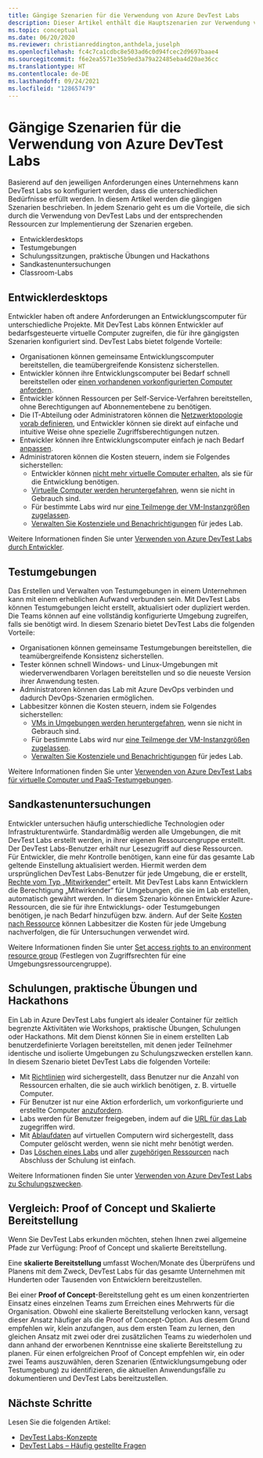 ```yaml
---
title: Gängige Szenarien für die Verwendung von Azure DevTest Labs
description: Dieser Artikel enthält die Hauptszenarien zur Verwendung von Azure DevTest Labs und zwei allgemeine Pfade zur Verwendung des Diensts in Ihrer Organisation.
ms.topic: conceptual
ms.date: 06/20/2020
ms.reviewer: christianreddington,anthdela,juselph
ms.openlocfilehash: fc4c7ca1cdbc8e503ad6c0d94fcec2d9697baae4
ms.sourcegitcommit: f6e2ea5571e35b9ed3a79a22485eba4d20ae36cc
ms.translationtype: HT
ms.contentlocale: de-DE
ms.lasthandoff: 09/24/2021
ms.locfileid: "128657479"
---
```

# <a name="popular-scenarios-for-using-azure-devtest-labs"></a>Gängige Szenarien für die Verwendung von Azure DevTest Labs
Basierend auf den jeweiligen Anforderungen eines Unternehmens kann DevTest Labs so konfiguriert werden, dass die unterschiedlichen Bedürfnisse erfüllt werden.  In diesem Artikel werden die gängigen Szenarien beschrieben. In jedem Szenario geht es um die Vorteile, die sich durch die Verwendung von DevTest Labs und der entsprechenden Ressourcen zur Implementierung der Szenarien ergeben.  

- Entwicklerdesktops
- Testumgebungen
- Schulungssitzungen, praktische Übungen und Hackathons
- Sandkastenuntersuchungen
- Classroom-Labs

## <a name="developer-desktops"></a>Entwicklerdesktops
Entwickler haben oft andere Anforderungen an Entwicklungscomputer für unterschiedliche Projekte. Mit DevTest Labs können Entwickler auf bedarfsgesteuerte virtuelle Computer zugreifen, die für ihre gängigsten Szenarien konfiguriert sind. DevTest Labs bietet folgende Vorteile:

- Organisationen können gemeinsame Entwicklungscomputer bereitstellen, die teamübergreifende Konsistenz sicherstellen.
- Entwickler können ihre Entwicklungscomputer bei Bedarf schnell bereitstellen oder [einen vorhandenen vorkonfigurierten Computer anfordern](devtest-lab-add-claimable-vm.md).
- Entwickler können Ressourcen per Self-Service-Verfahren bereitstellen, ohne Berechtigungen auf Abonnementebene zu benötigen.
- Die IT-Abteilung oder Administratoren können die [Netzwerktopologie vorab definieren](devtest-lab-configure-vnet.md), und Entwickler können sie direkt auf einfache und intuitive Weise ohne spezielle Zugriffsberechtigungen nutzen.
- Entwickler können ihre Entwicklungscomputer einfach je nach Bedarf [anpassen](devtest-lab-add-vm.md#add-an-existing-artifact-to-a-vm).
- Administratoren können die Kosten steuern, indem sie Folgendes sicherstellen:
    - Entwickler können [nicht mehr virtuelle Computer erhalten](devtest-lab-set-lab-policy.md#set-virtual-machines-per-user), als sie für die Entwicklung benötigen.
    - [Virtuelle Computer werden heruntergefahren](devtest-lab-set-lab-policy.md#set-auto-shutdown), wenn sie nicht in Gebrauch sind.
    - Für bestimmte Labs wird nur [eine Teilmenge der VM-Instanzgrößen zugelassen](devtest-lab-set-lab-policy.md#set-allowed-virtual-machine-sizes).
    - [Verwalten Sie Kostenziele und Benachrichtigungen](devtest-lab-configure-cost-management.md) für jedes Lab.

Weitere Informationen finden Sie unter [Verwenden von Azure DevTest Labs durch Entwickler](devtest-lab-developer-lab.md). 

## <a name="test-environments"></a>Testumgebungen
Das Erstellen und Verwalten von Testumgebungen in einem Unternehmen kann mit einem erheblichen Aufwand verbunden sein. Mit DevTest Labs können Testumgebungen leicht erstellt, aktualisiert oder dupliziert werden. Die Teams können auf eine vollständig konfigurierte Umgebung zugreifen, falls sie benötigt wird. In diesem Szenario bietet DevTest Labs die folgenden Vorteile:

- Organisationen können gemeinsame Testumgebungen bereitstellen, die teamübergreifende Konsistenz sicherstellen.
- Tester können schnell Windows- und Linux-Umgebungen mit wiederverwendbaren Vorlagen bereitstellen und so die neueste Version ihrer Anwendung testen.
- Administratoren können das Lab mit Azure DevOps verbinden und dadurch DevOps-Szenarien ermöglichen.
- Labbesitzer können die Kosten steuern, indem sie Folgendes sicherstellen:
    - [VMs in Umgebungen werden heruntergefahren](devtest-lab-set-lab-policy.md#set-auto-shutdown), wenn sie nicht in Gebrauch sind.
    - Für bestimmte Labs wird nur [eine Teilmenge der VM-Instanzgrößen zugelassen](devtest-lab-set-lab-policy.md#set-allowed-virtual-machine-sizes).
    - [Verwalten Sie Kostenziele und Benachrichtigungen](devtest-lab-configure-cost-management.md) für jedes Lab.

Weitere Informationen finden Sie unter [Verwenden von Azure DevTest Labs für virtuelle Computer und PaaS-Testumgebungen](devtest-lab-test-env.md).

## <a name="sandboxed-investigations"></a>Sandkastenuntersuchungen
Entwickler untersuchen häufig unterschiedliche Technologien oder Infrastrukturentwürfe. Standardmäßig werden alle Umgebungen, die mit DevTest Labs erstellt werden, in ihrer eigenen Ressourcengruppe erstellt. Der DevTest Labs-Benutzer erhält nur Lesezugriff auf diese Ressourcen. Für Entwickler, die mehr Kontrolle benötigen, kann eine für das gesamte Lab geltende Einstellung aktualisiert werden. Hiermit werden dem ursprünglichen DevTest Labs-Benutzer für jede Umgebung, die er erstellt, [Rechte vom Typ „Mitwirkender“](https://azure.microsoft.com/updates/azure-devtest-labs-view-and-set-access-rights-to-an-environment-rg/) erteilt.  Mit DevTest Labs kann Entwicklern die Berechtigung „Mitwirkender“ für Umgebungen, die sie im Lab erstellen, automatisch gewährt werden.  In diesem Szenario können Entwickler Azure-Ressourcen, die sie für ihre Entwicklungs- oder Testumgebungen benötigen, je nach Bedarf hinzufügen bzw. ändern. Auf der Seite [Kosten nach Ressource](devtest-lab-configure-cost-management.md#view-cost-by-resource) können Labbesitzer die Kosten für jede Umgebung nachverfolgen, die für Untersuchungen verwendet wird.

Weitere Informationen finden Sie unter [Set access rights to an environment resource group](https://aka.ms/dtl-sandbox) (Festlegen von Zugriffsrechten für eine Umgebungsressourcengruppe).

## <a name="trainings-hands-on-labs-and-hackathons"></a>Schulungen, praktische Übungen und Hackathons 
Ein Lab in Azure DevTest Labs fungiert als idealer Container für zeitlich begrenzte Aktivitäten wie Workshops, praktische Übungen, Schulungen oder Hackathons.  Mit dem Dienst können Sie in einem erstellten Lab benutzerdefinierte Vorlagen bereitstellen, mit denen jeder Teilnehmer identische und isolierte Umgebungen zu Schulungszwecken erstellen kann. In diesem Szenario bietet DevTest Labs die folgenden Vorteile:

- Mit [Richtlinien](devtest-lab-set-lab-policy.md) wird sichergestellt, dass Benutzer nur die Anzahl von Ressourcen erhalten, die sie auch wirklich benötigen, z. B. virtuelle Computer.
- Für Benutzer ist nur eine Aktion erforderlich, um vorkonfigurierte und erstellte Computer [anzufordern](devtest-lab-add-claimable-vm.md).
- Labs werden für Benutzer freigegeben, indem auf die [URL für das Lab](/azure/devtest-labs/devtest-lab-faq#how-do-i-share-a-direct-link-to-my-lab) zugegriffen wird.
- Mit [Ablaufdaten](devtest-lab-add-vm.md#steps-to-add-a-vm-to-a-lab-in-azure-devtest-labs) auf virtuellen Computern wird sichergestellt, dass Computer gelöscht werden, wenn sie nicht mehr benötigt werden.
- Das [Löschen eines Labs](devtest-lab-delete-lab-vm.md#delete-a-lab) und aller [zugehörigen Ressourcen](/azure/devtest-labs/devtest-lab-faq#how-do-i-automate-the-process-of-deleting-all-the-vms-in-my-lab) nach Abschluss der Schulung ist einfach.

Weitere Informationen finden Sie unter [Verwenden von Azure DevTest Labs zu Schulungszwecken](devtest-lab-training-lab.md).  

## <a name="proof-of-concept-vs-scaled-deployment"></a>Vergleich: Proof of Concept und Skalierte Bereitstellung
Wenn Sie DevTest Labs erkunden möchten, stehen Ihnen zwei allgemeine Pfade zur Verfügung: Proof of Concept und skalierte Bereitstellung.  

Eine **skalierte Bereitstellung** umfasst Wochen/Monate des Überprüfens und Planens mit dem Zweck, DevTest Labs für das gesamte Unternehmen mit Hunderten oder Tausenden von Entwicklern bereitzustellen.

Bei einer **Proof of Concept**-Bereitstellung geht es um einen konzentrierten Einsatz eines einzelnen Teams zum Erreichen eines Mehrwerts für die Organisation. Obwohl eine skalierte Bereitstellung verlocken kann, versagt dieser Ansatz häufiger als die Proof of Concept-Option. Aus diesem Grund empfehlen wir, klein anzufangen, aus dem ersten Team zu lernen, den gleichen Ansatz mit zwei oder drei zusätzlichen Teams zu wiederholen und dann anhand der erworbenen Kenntnisse eine skalierte Bereitstellung zu planen. Für einen erfolgreichen Proof of Concept empfehlen wir, ein oder zwei Teams auszuwählen, deren Szenarien (Entwicklungsumgebung oder Testumgebung) zu identifizieren, die aktuellen Anwendungsfälle zu dokumentieren und DevTest Labs bereitzustellen.

## <a name="next-steps"></a>Nächste Schritte
Lesen Sie die folgenden Artikel:

- [DevTest Labs-Konzepte](devtest-lab-concepts.md)
- [DevTest Labs – Häufig gestellte Fragen](devtest-lab-faq.yml)
